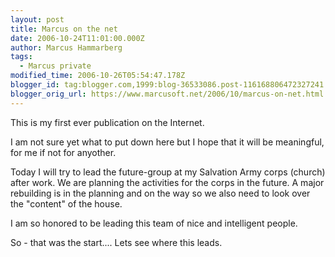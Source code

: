 ```yaml
---
layout: post
title: Marcus on the net
date: 2006-10-24T11:01:00.000Z
author: Marcus Hammarberg
tags:
  - Marcus private
modified_time: 2006-10-26T05:54:47.178Z
blogger_id: tag:blogger.com,1999:blog-36533086.post-116168806472327241
blogger_orig_url: https://www.marcusoft.net/2006/10/marcus-on-net.html
---
```



This is my first ever publication on the Internet.

I am not sure yet what to put down here but I hope that it will be
meaningful, for me if not for anyother.

Today I will try to lead the future-group at my Salvation Army corps
(church) after work. We are planning the activities for the corps in the
future. A major rebuilding is in the planning and on the way so we also
need to look over the "content" of the house.

I am so honored to be leading this team of nice and intelligent
people.

So - that was the start.... Lets see where this leads.
